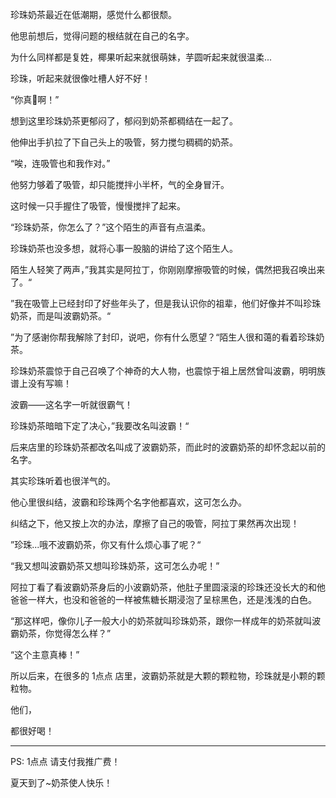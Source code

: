 
珍珠奶茶最近在低潮期，感觉什么都很颓。

他思前想后，觉得问题的根结就在自己的名字。

为什么同样都是复姓，椰果听起来就很萌妹，芋圆听起来就很温柔...

珍珠，听起来就很像吐槽人好不好！

“你真🐷啊！”

想到这里珍珠奶茶更郁闷了，郁闷到奶茶都稠结在一起了。

他伸出手扒拉了下自己头上的吸管，努力搅匀稠稠的奶茶。

“唉，连吸管也和我作对。”

他努力够着了吸管，却只能搅拌小半杯，气的全身冒汗。

这时候一只手握住了吸管，慢慢搅拌了起来。

“珍珠奶茶，你怎么了？”这个陌生的声音有点温柔。

珍珠奶茶也没多想，就将心事一股脑的讲给了这个陌生人。

陌生人轻笑了两声，”我其实是阿拉丁，你刚刚摩擦吸管的时候，偶然把我召唤出来了。“

”我在吸管上已经封印了好些年头了，但是我认识你的祖辈，他们好像并不叫珍珠奶茶，而是叫波霸奶茶。“

”为了感谢你帮我解除了封印，说吧，你有什么愿望？“陌生人很和蔼的看着珍珠奶茶。

珍珠奶茶震惊于自己召唤了个神奇的大人物，也震惊于祖上居然曾叫波霸，明明族谱上没有写嘛！

波霸——这名字一听就很霸气！

珍珠奶茶暗暗下定了决心，”我要改名叫波霸！“

后来店里的珍珠奶茶都改名叫成了波霸奶茶，而此时的波霸奶茶的却怀念起以前的名字。

其实珍珠听着也很洋气的。

他心里很纠结，波霸和珍珠两个名字他都喜欢，这可怎么办。

纠结之下，他又按上次的办法，摩擦了自己的吸管，阿拉丁果然再次出现！

”珍珠...哦不波霸奶茶，你又有什么烦心事了呢？“

“我又想叫波霸奶茶又想叫珍珠奶茶，这可怎么办呢！”

阿拉丁看了看波霸奶茶身后的小波霸奶茶，他肚子里圆滚滚的珍珠还没长大的和他爸爸一样大，也没和爸爸的一样被焦糖长期浸泡了呈棕黑色，还是浅浅的白色。

“那这样吧，像你儿子一般大小的奶茶就叫珍珠奶茶，跟你一样成年的奶茶就叫波霸奶茶，你觉得怎么样？”

“这个主意真棒！”

所以后来，在很多的 1点点 店里，波霸奶茶就是大颗的颗粒物，珍珠就是小颗的颗粒物。

他们，

都很好喝！

***

 PS: 1点点 请支付我推广费！

夏天到了~奶茶使人快乐！







